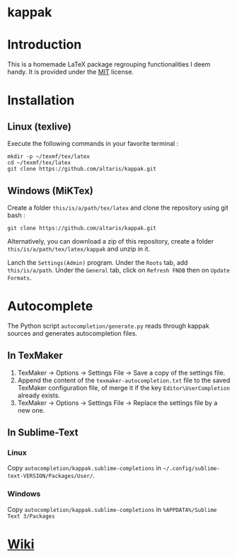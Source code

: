 kappak
======

# Introduction

This is a homemade LaTeX package regrouping functionalities I deem handy. It is provided under the [MIT](http://opensource.org/licenses/MIT) license.

# Installation

## Linux (texlive)

Execute the following commands in your favorite terminal :

    mkdir -p ~/texmf/tex/latex
    cd ~/texmf/tex/latex
    git clone https://github.com/altaris/kappak.git

## Windows (MiKTex)

Create a folder `this/is/a/path/tex/latex` and clone the repository using git bash :
    
    git clone https://github.com/altaris/kappak.git
    
Alternatively, you can download a zip of this repository, create a folder `this/is/a/path/tex/latex/kappak` and unzip in it.

Lanch the `Settings(Admin)` program. Under the `Roots` tab, add `this/is/a/path`. Under the `General` tab, click on `Refresh FNDB` then on `Update Formats`.

# Autocomplete

The Python script `autocompletion/generate.py` reads through kappak sources and generates autocompletion files.

## In TexMaker

1. TexMaker -> Options -> Settings File -> Save a copy of the settings file.
2. Append the content of the `texmaker-autocompletion.txt` file to the saved TexMaker configuration file, of merge it if the key `Editor\UserCompletion` already exists.
3. TexMaker -> Options -> Settings File -> Replace the settings file by a new one.

## In Sublime-Text

### Linux

Copy `autocompletion/kappak.sublime-completions` in `~/.config/sublime-text-VERSION/Packages/User/`.

### Windows

Copy `autocompletion/kappak.sublime-completions` in `%APPDATA%/Sublime Text 3/Packages`

# [Wiki](https://github.com/altaris/kappak/wiki)